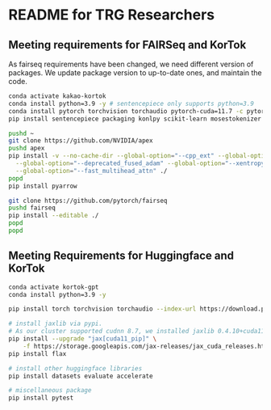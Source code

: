 # README for TRG Researchers

## Meeting requirements for FAIRSeq and KorTok

As fairseq requirements have been changed, we need different version of packages.
We update package version to up-to-date ones, and maintain the code.

```bash
conda activate kakao-kortok
conda install python=3.9 -y # sentencepiece only supports python=3.9
conda install pytorch torchvision torchaudio pytorch-cuda=11.7 -c pytorch -c nvidia -y
pip install sentencepiece packaging konlpy scikit-learn mosestokenizer scipy transformers mecab-python3

pushd ~
git clone https://github.com/NVIDIA/apex
pushd apex
pip install -v --no-cache-dir --global-option="--cpp_ext" --global-option="--cuda_ext" \
  --global-option="--deprecated_fused_adam" --global-option="--xentropy" \
  --global-option="--fast_multihead_attn" ./
popd
pip install pyarrow

git clone https://github.com/pytorch/fairseq
pushd fairseq
pip install --editable ./
popd
popd
```

## Meeting Requirements for Huggingface and KorTok

```bash
conda activate kortok-gpt
conda install python=3.9 -y

pip install torch torchvision torchaudio --index-url https://download.pytorch.org/whl/cu117

# install jaxlib via pypi.
# As our cluster supported cudnn 8.7, we installed jaxlib 0.4.10+cuda11.cudnn86
pip install --upgrade "jax[cuda11_pip]" \
    -f https://storage.googleapis.com/jax-releases/jax_cuda_releases.html
pip install flax

# install other huggingface libraries
pip install datasets evaluate accelerate

# miscellaneous package
pip install pytest
```
